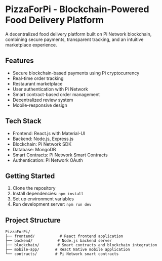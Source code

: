 # PizzaForPi - Blockchain-Powered Food Delivery Platform

A decentralized food delivery platform built on Pi Network blockchain, combining secure payments, transparent tracking, and an intuitive marketplace experience.

## Features

- Secure blockchain-based payments using Pi cryptocurrency
- Real-time order tracking
- Restaurant marketplace
- User authentication with Pi Network
- Smart contract-based order management
- Decentralized review system
- Mobile-responsive design

## Tech Stack

- Frontend: React.js with Material-UI
- Backend: Node.js, Express.js
- Blockchain: Pi Network SDK
- Database: MongoDB
- Smart Contracts: Pi Network Smart Contracts
- Authentication: Pi Network OAuth

## Getting Started

1. Clone the repository
2. Install dependencies: `npm install`
3. Set up environment variables
4. Run development server: `npm run dev`

## Project Structure

```
PizzaForPi/
├── frontend/           # React frontend application
├── backend/           # Node.js backend server
├── blockchain/        # Smart contracts and blockchain integration
├── mobile-app/       # React Native mobile application
└── contracts/        # Pi Network smart contracts
```
